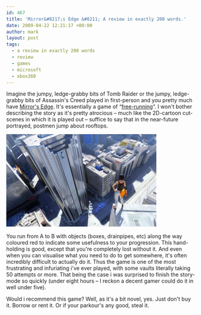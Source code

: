 ```yaml
---
id: 467
title: 'Mirror&#8217;s Edge &#8211; A review in exactly 200 words.'
date: 2009-04-22 12:21:17 +00:00
author: mark
layout: post
tags:
  - a review in exactly 200 words
  - review
  - games
  - microsoft
  - xbox360
---
```

Imagine the jumpy, ledge-grabby bits of Tomb Raider or the jumpy, ledge-grabby bits of Assassin's Creed played in first-person and you pretty much have [Mirror's Edge](http://www.mirrorsedge.com/). It's essentially a game of &#8220;[free-running](http://en.wikipedia.org/wiki/Freerunning)&#8220;. I won't bother describing the story as it's pretty atrocious &#8211; much like the 2D-cartoon cut-scenes in which it is played out &#8211; suffice to say that in the near-future portrayed, postmen jump about rooftops.

![Mirrors Edge](/images/fromwp/2009/04/mirrors_edge.jpg)

You run from A to B with objects (boxes, drainpipes, etc) along the way coloured red to indicate some usefulness to your progression. This hand-holding is good, except that you're completely lost without it. And even when you can visualise what you need to do to get somewhere, it's often incredibly difficult to actually do it. Thus the game is one of the most frustrating and infuriating i've ever played, with some vaults literally taking 50 attempts or more. That being the case i was surprised to finish the story-mode so quickly (under eight hours &#8211; I reckon a decent gamer could do it in well under five).

Would i recommend this game? Well, as it's a bit novel, yes. Just don't buy it. Borrow or rent it. Or if your parkour's any good, steal it.
